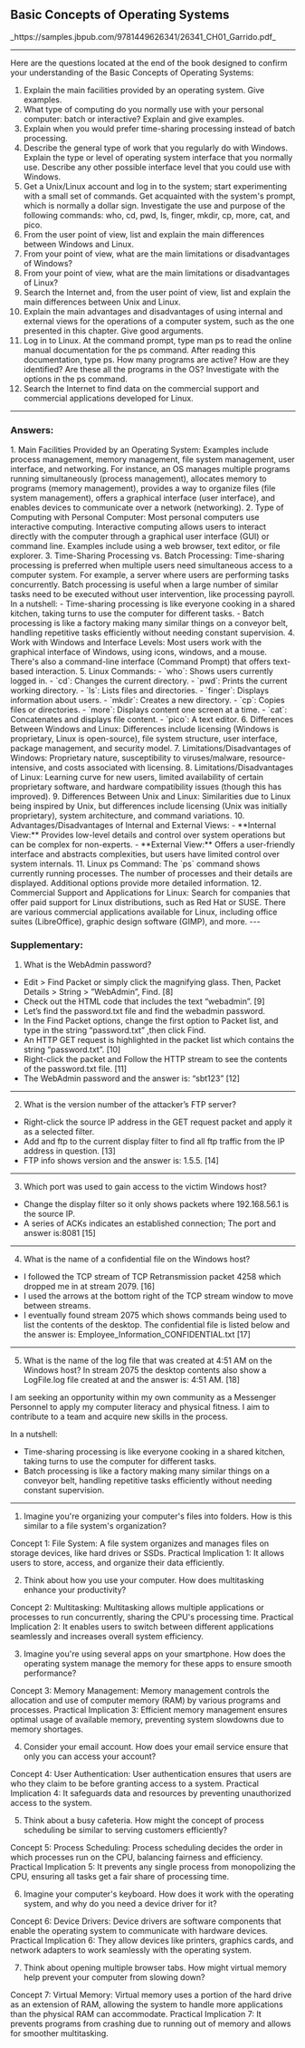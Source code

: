 <h2>Basic Concepts of Operating Systems</h2>
_https://samples.jbpub.com/9781449626341/26341_CH01_Garrido.pdf_

---

Here are the questions located at the end of the book designed to confirm your understanding of the Basic Concepts of Operating Systems:
1. Explain the main facilities provided by an operating system. Give examples.
2. What type of computing do you normally use with your personal computer: batch or interactive? Explain and give examples.
3. Explain when you would prefer time-sharing processing instead of batch processing.
4. Describe the general type of work that you regularly do with Windows. Explain the type or level of operating system interface that you normally use. Describe any other possible interface level that you could use with Windows.
5. Get a Unix/Linux account and log in to the system; start experimenting with a small set of commands. Get acquainted with the system's prompt, which is normally a dollar sign. Investigate the use and purpose of the following commands: who, cd, pwd, Is, finger, mkdir, cp, more, cat, and pico.
6. From the user point of view, list and explain the main differences between Windows and Linux.
7. From your point of view, what are the main limitations or disadvantages of Windows?
8. From your point of view, what are the main limitations or disadvantages of Linux?
9. Search the Internet and, from the user point of view, list and explain the main differences between Unix and Linux.
10. Explain the main advantages and disadvantages of using internal and external views for the operations of a computer system, such as the one presented in this chapter. Give good arguments.
11. Log in to Linux. At the command prompt, type man ps to read the online manual documentation for the ps command. After reading this documentation, type ps. How many programs are active? How are they identified? Are these all the programs in the OS? Investigate with the options in the ps command.
12. Search the Internet to find data on the commercial support and commercial applications developed for Linux.
---

<h3>Answers:</h3>
1. Main Facilities Provided by an Operating System:
Examples include process management, memory management, file system management, user interface, and networking. For instance, an OS manages multiple programs running simultaneously (process management), allocates memory to programs (memory management), provides a way to organize files (file system management), offers a graphical interface (user interface), and enables devices to communicate over a network (networking).
2. Type of Computing with Personal Computer:
Most personal computers use interactive computing. Interactive computing allows users to interact directly with the computer through a graphical user interface (GUI) or command line. Examples include using a web browser, text editor, or file explorer.
3. Time-Sharing Processing vs. Batch Processing:
Time-sharing processing is preferred when multiple users need simultaneous access to a computer system. For example, a server where users are performing tasks concurrently. Batch processing is useful when a large number of similar tasks need to be executed without user intervention, like processing payroll.
In a nutshell:
- Time-sharing processing is like everyone cooking in a shared kitchen, taking turns to use the computer for different tasks.
- Batch processing is like a factory making many similar things on a conveyor belt, handling repetitive tasks efficiently without needing constant supervision.
4. Work with Windows and Interface Levels:
Most users work with the graphical interface of Windows, using icons, windows, and a mouse. There's also a command-line interface (Command Prompt) that offers text-based interaction.
5. Linux Commands:
    - `who`: Shows users currently logged in.
    - `cd`: Changes the current directory.
    - `pwd`: Prints the current working directory.
    - `ls`: Lists files and directories.
    - `finger`: Displays information about users.
    - `mkdir`: Creates a new directory.
    - `cp`: Copies files or directories.
    - `more`: Displays content one screen at a time.
    - `cat`: Concatenates and displays file content.
    - `pico`: A text editor.
6. Differences Between Windows and Linux:
Differences include licensing (Windows is proprietary, Linux is open-source), file system structure, user interface, package management, and security model.
7. Limitations/Disadvantages of Windows:
Proprietary nature, susceptibility to viruses/malware, resource-intensive, and costs associated with licensing.
8. Limitations/Disadvantages of Linux:
Learning curve for new users, limited availability of certain proprietary software, and hardware compatibility issues (though this has improved).
9. Differences Between Unix and Linux:
Similarities due to Linux being inspired by Unix, but differences include licensing (Unix was initially proprietary), system architecture, and command variations.
10. Advantages/Disadvantages of Internal and External Views:
    - **Internal View:** Provides low-level details and control over system operations but can be complex for non-experts.
    - **External View:** Offers a user-friendly interface and abstracts complexities, but users have limited control over system internals.
11. Linux ps Command:
The `ps` command shows currently running processes. The number of processes and their details are displayed. Additional options provide more detailed information.
12. Commercial Support and Applications for Linux:
Search for companies that offer paid support for Linux distributions, such as Red Hat or SUSE. There are various commercial applications available for Linux, including office suites (LibreOffice), graphic design software (GIMP), and more.
---

<h3>Supplementary:</h3>

1. What is the WebAdmin password?
- Edit > Find Packet or simply click the magnifying glass. Then, Packet Details > String > ”WebAdmin”, Find.
[8]
- Check out the HTML code that includes the text “webadmin”.
[9]
- Let’s find the password.txt file and find the webadmin password.
- In the Find Packet options, change the first option to Packet list, and type in the string “password.txt” ,then click Find.
- An HTTP GET request is highlighted in the packet list which contains the string “password.txt”.
[10]
- Right-click the packet and Follow the HTTP stream to see the contents of the password.txt file.
[11]
- The WebAdmin password and the answer is: “sbt123”
[12]
________________________
2. What is the version number of the attacker’s FTP server?
- Right-click the source IP address in the GET request packet and apply it as a selected filter.
- Add and ftp to the current display filter to find all ftp traffic from the IP address in question.
[13]
- FTP info shows version and the answer is: 1.5.5.
[14]
________________________
3. Which port was used to gain access to the victim Windows host?
- Change the display filter so it only shows packets where 192.168.56.1 is the source IP.
- A series of ACKs indicates an established connection; The port and answer is:8081
[15]
________________________
4. What is the name of a confidential file on the Windows host?
- I followed the TCP stream of TCP Retransmission packet 4258 which dropped me in at stream 2079.
[16]
- I used the arrows at the bottom right of the TCP stream window to move between streams.
- I eventually found stream 2075 which shows commands being used to list the contents of the desktop. The confidential file is listed below and the answer is: Employee_Information_CONFIDENTIAL.txt
[17]

________________________
5. What is the name of the log file that was created at 4:51 AM on the Windows host?
In stream 2075 the desktop contents also show a LogFile.log file created at and the answer is: 4:51 AM.
[18]

I am seeking an opportunity within my own community as a Messenger Personnel to apply my computer literacy and physical fitness. I aim to contribute to a team and acquire new skills in the process.

In a nutshell:
- Time-sharing processing is like everyone cooking in a shared kitchen, taking turns to use the computer for different tasks.
- Batch processing is like a factory making many similar things on a conveyor belt, handling repetitive tasks efficiently without needing constant supervision.
_________


1. Imagine you're organizing your computer's files into folders. How is this similar to a file system's organization?

Concept 1: File System:
A file system organizes and manages files on storage devices, like hard drives or SSDs.
Practical Implication 1:
It allows users to store, access, and organize their data efficiently.

2. Think about how you use your computer. How does multitasking enhance your productivity?

Concept 2: Multitasking:
Multitasking allows multiple applications or processes to run concurrently, sharing the CPU's processing time.
Practical Implication 2:
It enables users to switch between different applications seamlessly and increases overall system efficiency.


3. Imagine you're using several apps on your smartphone. How does the operating system manage the memory for these apps to ensure smooth performance?

Concept 3: Memory Management:
Memory management controls the allocation and use of computer memory (RAM) by various programs and processes.
Practical Implication 3:
Efficient memory management ensures optimal usage of available memory, preventing system slowdowns due to memory shortages.


4. Consider your email account. How does your email service ensure that only you can access your account?

Concept 4: User Authentication:
User authentication ensures that users are who they claim to be before granting access to a system.
Practical Implication 4:
It safeguards data and resources by preventing unauthorized access to the system.


5. Think about a busy cafeteria. How might the concept of process scheduling be similar to serving customers efficiently?

Concept 5: Process Scheduling:
Process scheduling decides the order in which processes run on the CPU, balancing fairness and efficiency.
Practical Implication 5:
It prevents any single process from monopolizing the CPU, ensuring all tasks get a fair share of processing time.


6. Imagine your computer's keyboard. How does it work with the operating system, and why do you need a device driver for it?

Concept 6: Device Drivers:
Device drivers are software components that enable the operating system to communicate with hardware devices.
Practical Implication 6:
They allow devices like printers, graphics cards, and network adapters to work seamlessly with the operating system.


7. Think about opening multiple browser tabs. How might virtual memory help prevent your computer from slowing down?

Concept 7: Virtual Memory:
Virtual memory uses a portion of the hard drive as an extension of RAM, allowing the system to handle more applications than the physical RAM can accommodate.
Practical Implication 7:
It prevents programs from crashing due to running out of memory and allows for smoother multitasking.

